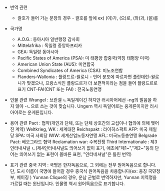 - 번역 관련
  - 괄호가 들어 가는 문장의 경우 - 괄호를 앞에
ex) (이)가, (으)로, (와)과, (을)를

- 국가명
  - A.O.G.: 동아시아 일반행정 감사회
  - Mittelafrika : 독일령 중앙아프리카
  - GEA: 독일령 동아시아
  - Pacific States of America (PSA): 미 태평양 합중국(약칭 태평양 미국)
  - American Union State (AUS): 미연합국
  - Combined Syndicates of America (CSA): 미노조연합
  - Flanders-Wallonia :  플랑드르-왈로니 - 언어 분포에 따르자면 플란데런-왈로니가 맞겠으나, 프랑스식인 플랑드르가 더 보편적이라는 점을 들어 플랑드르로 표기
CNT-FAI(CNT 또는 FAI) : 전국노동연맹

- 인물 관련
Wrangel : 브란겔
ㄴ독일계이긴 하지만 러시아어에선 -ng의 발음을 하지 않아 -ㄴ으로 쓰는 것이 맞습니다. Ungern 역시 독일어로는 웅게른이지만 러시아어로는 운게른입니다.

- 용어 관련
Pact : 협약(개인과 단체, 또는 단체 상호간의 교섭이나 협의에 의해 맺어진 계약)
Weltkrieg, WK : 세계대전
Reichspakt : 라이히스팍트
AFP: 미국 제일당
SPA: 미국 사회당
IWW: 세계산업노동자연맹
AFL: 미국노동총연맹
Belgrade Pact: 베오그라드 협약
Reclamation war: 수복전쟁
Third Internationale : 제3인터내셔널
ㄴ(제4인터내셔널도 띄어쓰기 없이 표기, 애초에"제1~","제2~"등의 단어는 띄어쓰기 없는 표현이 올바른 표현, "인터네셔널"은 틀린 번역)

- 표기 관련
중국 지역 : 국명은 한자독음으로, 그 외에는 전부 원어독음으로 합니다.
단, 도시 이름이 국명에 들어갈 경우 중국식 원어독음을 차용합니다(ex: 충칭 국민정부, 베이징 )
Yunnan Clique의 경우, 운남 군벌로 번역하지만, Yunnan 지역명을 가르킬 때는 윈난입니다.
인물명 역시 원어독음으로 표기합니다.
